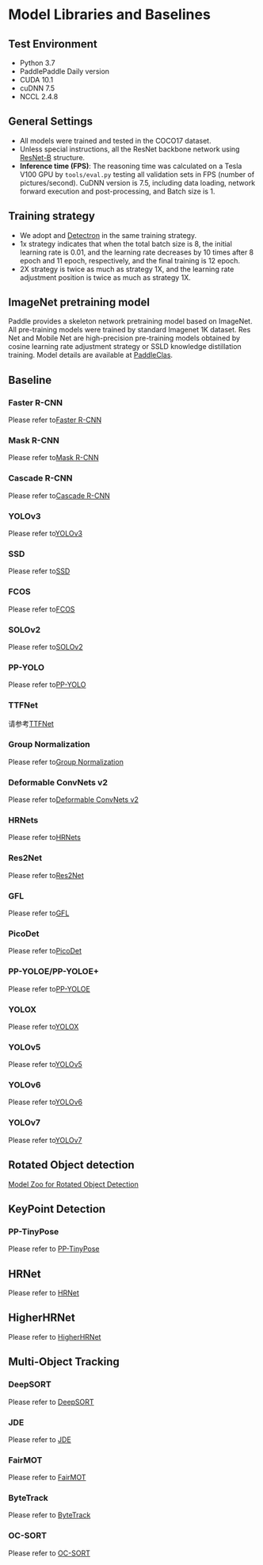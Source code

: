 # Model Libraries and Baselines

## Test Environment

- Python 3.7
- PaddlePaddle Daily version
- CUDA 10.1
- cuDNN 7.5
- NCCL 2.4.8

## General Settings

- All models were trained and tested in the COCO17 dataset.
- Unless special instructions, all the ResNet backbone network using [ResNet-B](https://arxiv.org/pdf/1812.01187) structure.
- **Inference time (FPS)**: The reasoning time was calculated on a Tesla V100 GPU by `tools/eval.py` testing all validation sets in FPS (number of pictures/second). CuDNN version is 7.5, including data loading, network forward execution and post-processing, and Batch size is 1.

## Training strategy

- We adopt and [Detectron](https://github.com/facebookresearch/Detectron/blob/master/MODEL_ZOO.md#training-schedules) in the same training strategy.
- 1x strategy indicates that when the total batch size is 8, the initial learning rate is 0.01, and the learning rate decreases by 10 times after 8 epoch and 11 epoch, respectively, and the final training is 12 epoch.
- 2X strategy is twice as much as strategy 1X, and the learning rate adjustment position is twice as much as strategy 1X.

## ImageNet pretraining model
Paddle provides a skeleton network pretraining model based on ImageNet. All pre-training models were trained by standard Imagenet 1K dataset. Res Net and Mobile Net are high-precision pre-training models obtained by cosine learning rate adjustment strategy or SSLD knowledge distillation training. Model details are available at [PaddleClas](https://github.com/PaddlePaddle/PaddleClas).


## Baseline

### Faster R-CNN

Please refer to[Faster R-CNN](https://github.com/PaddlePaddle/PaddleDetection/tree/release/2.5/configs/faster_rcnn/)

### Mask R-CNN

Please refer to[Mask R-CNN](https://github.com/PaddlePaddle/PaddleDetection/tree/release/2.5/configs/mask_rcnn/)

### Cascade R-CNN

Please refer to[Cascade R-CNN](https://github.com/PaddlePaddle/PaddleDetection/tree/release/2.5/configs/cascade_rcnn)

### YOLOv3

Please refer to[YOLOv3](https://github.com/PaddlePaddle/PaddleDetection/tree/release/2.5/configs/yolov3/)

### SSD

Please refer to[SSD](https://github.com/PaddlePaddle/PaddleDetection/tree/release/2.5/configs/ssd/)

### FCOS

Please refer to[FCOS](https://github.com/PaddlePaddle/PaddleDetection/tree/release/2.5/configs/fcos/)

### SOLOv2

Please refer to[SOLOv2](https://github.com/PaddlePaddle/PaddleDetection/tree/release/2.5/configs/solov2/)

### PP-YOLO

Please refer to[PP-YOLO](https://github.com/PaddlePaddle/PaddleDetection/tree/release/2.5/configs/ppyolo/)

### TTFNet

请参考[TTFNet](https://github.com/PaddlePaddle/PaddleDetection/tree/release/2.5/configs/ttfnet/)

### Group Normalization

Please refer to[Group Normalization](https://github.com/PaddlePaddle/PaddleDetection/tree/release/2.5/configs/gn/)

### Deformable ConvNets v2

Please refer to[Deformable ConvNets v2](https://github.com/PaddlePaddle/PaddleDetection/tree/release/2.5/configs/dcn/)

### HRNets

Please refer to[HRNets](https://github.com/PaddlePaddle/PaddleDetection/tree/release/2.5/configs/hrnet/)

### Res2Net

Please refer to[Res2Net](https://github.com/PaddlePaddle/PaddleDetection/tree/release/2.5/configs/res2net/)

### GFL

Please refer to[GFL](https://github.com/PaddlePaddle/PaddleDetection/tree/release/2.5/configs/gfl)

### PicoDet

Please refer to[PicoDet](https://github.com/PaddlePaddle/PaddleDetection/tree/release/2.5/configs/picodet)

### PP-YOLOE/PP-YOLOE+

Please refer to[PP-YOLOE](https://github.com/PaddlePaddle/PaddleDetection/tree/release/2.5/configs/ppyoloe)

### YOLOX

Please refer to[YOLOX](https://github.com/PaddlePaddle/PaddleDetection/tree/develop/configs/yolox)

### YOLOv5

Please refer to[YOLOv5](https://github.com/PaddlePaddle/PaddleYOLO/tree/develop/configs/yolov5)

### YOLOv6

Please refer to[YOLOv6](https://github.com/PaddlePaddle/PaddleYOLO/tree/develop/configs/yolov6)

### YOLOv7

Please refer to[YOLOv7](https://github.com/PaddlePaddle/PaddleYOLO/tree/develop/configs/yolov7)


## Rotated Object detection

[Model Zoo for Rotated Object Detection](https://github.com/PaddlePaddle/PaddleDetection/tree/release/2.5/configs/rotate)


## KeyPoint Detection

### PP-TinyPose

Please refer to [PP-TinyPose](https://github.com/PaddlePaddle/PaddleDetection/tree/release/2.5/configs/keypoint/tiny_pose)

## HRNet

Please refer to [HRNet](https://github.com/PaddlePaddle/PaddleDetection/tree/release/2.5/configs/keypoint/hrnet)

## HigherHRNet

Please refer to [HigherHRNet](https://github.com/PaddlePaddle/PaddleDetection/tree/release/2.5/configs/keypoint/higherhrnet)


## Multi-Object Tracking

### DeepSORT

Please refer to [DeepSORT](https://github.com/PaddlePaddle/PaddleDetection/tree/release/2.5/configs/mot/deepsort)

### JDE

Please refer to [JDE](https://github.com/PaddlePaddle/PaddleDetection/tree/release/2.5/configs/mot/jde)

### FairMOT

Please refer to [FairMOT](https://github.com/PaddlePaddle/PaddleDetection/tree/release/2.5/configs/mot/fairmot)

### ByteTrack

Please refer to [ByteTrack](https://github.com/PaddlePaddle/PaddleDetection/tree/develop/configs/mot/bytetrack)

### OC-SORT

Please refer to [OC-SORT](https://github.com/PaddlePaddle/PaddleDetection/tree/develop/configs/mot/ocsort)
